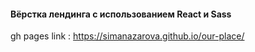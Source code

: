 #### Вёрстка лендинга с использованием React и Sass

gh pages link : https://simanazarova.github.io/our-place/

